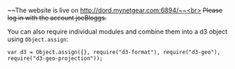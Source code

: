 ~~The website is live on http://dord.mynetgear.com:6894/~~<br>
~~Please log in with the account joeBloggs.~~

You can also require individual modules and combine them into a d3 object using `Object.assign`:
```
var d3 = Object.assign({}, require("d3-format"), require("d3-geo"), require("d3-geo-projection"));
```
